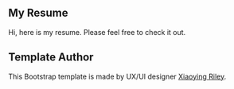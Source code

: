 ## My Resume

Hi, here is my resume. Please feel free to check it out.

## Template Author
This Bootstrap template is made by UX/UI designer [Xiaoying Riley](https://twitter.com/3rdwave_themes).

